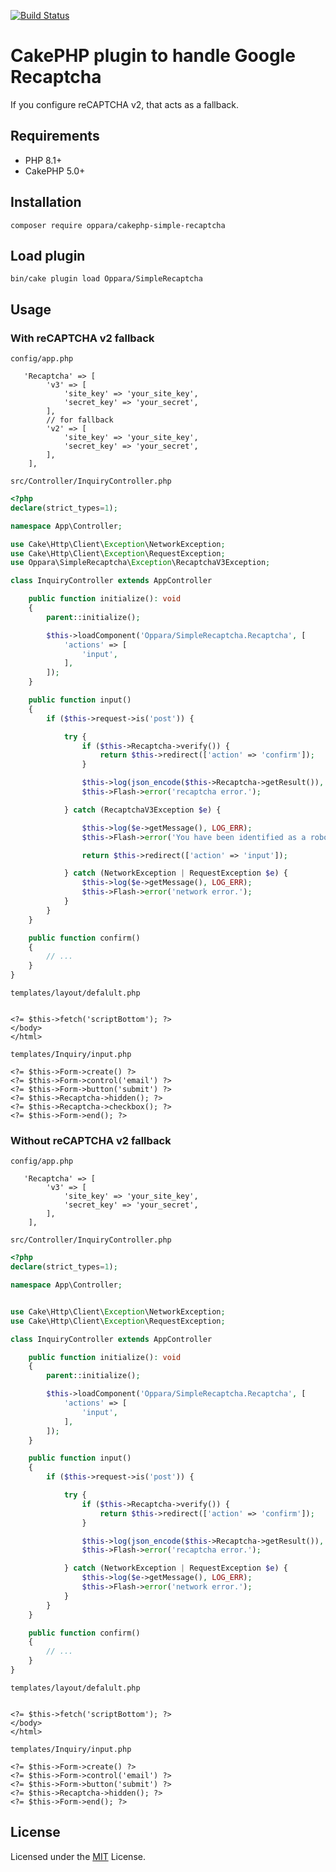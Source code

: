 [![Build Status](https://img.shields.io/github/actions/workflow/status/oppara/cakephp-simple-recaptcha/ci.yml)](https://github.com/oppara/cakephp-simple-recaptcha/actions?query=workflow%3ACI+branch%3Amain)

# CakePHP plugin to handle Google Recaptcha

If you configure reCAPTCHA v2, that acts as a fallback.

## Requirements

* PHP 8.1+
* CakePHP 5.0+
 
## Installation

```
composer require oppara/cakephp-simple-recaptcha
```

## Load plugin

```
bin/cake plugin load Oppara/SimpleRecaptcha
```


## Usage

### With reCAPTCHA v2 fallback

`config/app.php`
```
   'Recaptcha' => [
        'v3' => [
            'site_key' => 'your_site_key',
            'secret_key' => 'your_secret',
        ],
        // for fallback
        'v2' => [
            'site_key' => 'your_site_key',
            'secret_key' => 'your_secret',
        ],
    ],
```

`src/Controller/InquiryController.php`
```php
<?php
declare(strict_types=1);

namespace App\Controller;

use Cake\Http\Client\Exception\NetworkException;
use Cake\Http\Client\Exception\RequestException;
use Oppara\SimpleRecaptcha\Exception\RecaptchaV3Exception;

class InquiryController extends AppController

    public function initialize(): void
    {
        parent::initialize();

        $this->loadComponent('Oppara/SimpleRecaptcha.Recaptcha', [
            'actions' => [
                'input',
            ],
        ]);
    }

    public function input()
    {
        if ($this->request->is('post')) {

            try {
                if ($this->Recaptcha->verify()) {
                    return $this->redirect(['action' => 'confirm']);
                }

                $this->log(json_encode($this->Recaptcha->getResult()), LOG_ERR);
                $this->Flash->error('recaptcha error.');

            } catch (RecaptchaV3Exception $e) {

                $this->log($e->getMessage(), LOG_ERR);
                $this->Flash->error('You have been identified as a robot. Please try again.');

                return $this->redirect(['action' => 'input']);

            } catch (NetworkException | RequestException $e) {
                $this->log($e->getMessage(), LOG_ERR);
                $this->Flash->error('network error.');
            }
        }
    }

    public function confirm()
    {
        // ...
    }
}
```

`templates/layout/defalult.php`
```

<?= $this->fetch('scriptBottom'); ?>
</body>
</html>
```

`templates/Inquiry/input.php`
```
<?= $this->Form->create() ?>
<?= $this->Form->control('email') ?>
<?= $this->Form->button('submit') ?>
<?= $this->Recaptcha->hidden(); ?>
<?= $this->Recaptcha->checkbox(); ?>
<?= $this->Form->end(); ?>
```

### Without reCAPTCHA v2 fallback

`config/app.php`
```
   'Recaptcha' => [
        'v3' => [
            'site_key' => 'your_site_key',
            'secret_key' => 'your_secret',
        ],
    ],
```

`src/Controller/InquiryController.php`
```php
<?php
declare(strict_types=1);

namespace App\Controller;


use Cake\Http\Client\Exception\NetworkException;
use Cake\Http\Client\Exception\RequestException;

class InquiryController extends AppController

    public function initialize(): void
    {
        parent::initialize();

        $this->loadComponent('Oppara/SimpleRecaptcha.Recaptcha', [
            'actions' => [
                'input',
            ],
        ]);
    }

    public function input()
    {
        if ($this->request->is('post')) {

            try {
                if ($this->Recaptcha->verify()) {
                    return $this->redirect(['action' => 'confirm']);
                }

                $this->log(json_encode($this->Recaptcha->getResult()), LOG_ERR);
                $this->Flash->error('recaptcha error.');

            } catch (NetworkException | RequestException $e) {
                $this->log($e->getMessage(), LOG_ERR);
                $this->Flash->error('network error.');
            }
        }
    }

    public function confirm()
    {
        // ...
    }
}
```

`templates/layout/defalult.php`
```

<?= $this->fetch('scriptBottom'); ?>
</body>
</html>
```

`templates/Inquiry/input.php`
```
<?= $this->Form->create() ?>
<?= $this->Form->control('email') ?>
<?= $this->Form->button('submit') ?>
<?= $this->Recaptcha->hidden(); ?>
<?= $this->Form->end(); ?>
```
## License

Licensed under the [MIT](http://www.opensource.org/licenses/mit-license.php) License.
